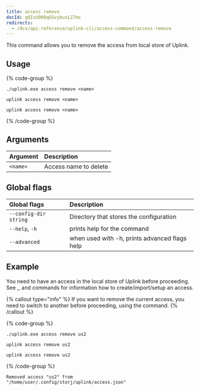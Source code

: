 ```yaml
---
title: access remove
docId: gQIzU008qGSvybusLZ7ms
redirects:
  - /dcs/api-reference/uplink-cli/access-command/access-remove
---
```


This command allows you to remove the access from local store of Uplink.

## Usage

{% code-group %}

```windows
./uplink.exe access remove <name>
```

```linux
uplink access remove <name>
```

```macos
uplink access remove <name>
```

{% /code-group %}

## Arguments

| Argument | Description           |
| :------- | :-------------------- |
| `<name>` | Access name to delete |

## Global flags

| Global flags          | Description                                   |
| :-------------------- | :-------------------------------------------- |
| `--config-dir string` | Directory that stores the configuration       |
| `--help`, `-h`        | prints help for the command                   |
| `--advanced`          | when used with -h, prints advanced flags help |

## Example

You need to have an access in the local store of Uplink before proceeding. See [](docId:x0Ej1E9_xq9xXFaSvyPTT),[](docId:9MIN1usU8WPUY2212Y-_S), and [](docId:OuoKJl9KqbJVQB9Xkdy3g) commands for information how to create/import/setup an access.

{% callout type="info"  %}
If you want to remove the current access, you need to switch to another before proceeding, using the [](docId:d-btqElDJY9m26QIKJYP-) command.
{% /callout %}

{% code-group %}

```windows
./uplink.exe access remove us2
```

```linux
uplink access remove us2
```

```macos
uplink access remove us2
```

{% /code-group %}

```Text
Removed access "us2" from "/home/user/.config/storj/uplink/access.json"
```
